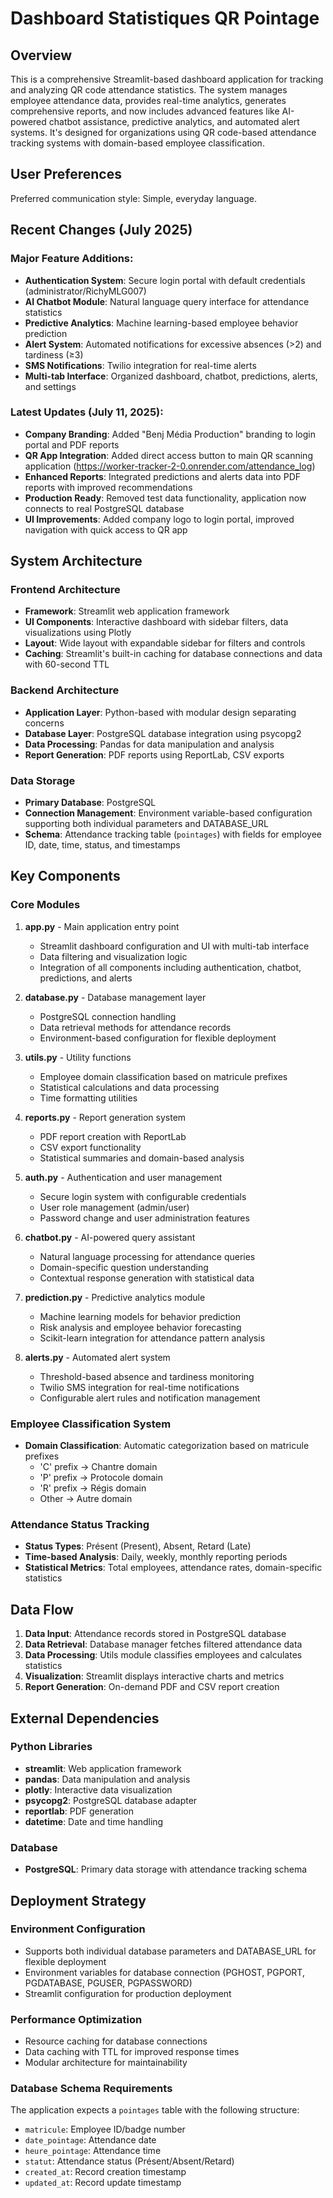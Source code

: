 # Dashboard Statistiques QR Pointage

## Overview

This is a comprehensive Streamlit-based dashboard application for tracking and analyzing QR code attendance statistics. The system manages employee attendance data, provides real-time analytics, generates comprehensive reports, and now includes advanced features like AI-powered chatbot assistance, predictive analytics, and automated alert systems. It's designed for organizations using QR code-based attendance tracking systems with domain-based employee classification.

## User Preferences

Preferred communication style: Simple, everyday language.

## Recent Changes (July 2025)

### Major Feature Additions:
- **Authentication System**: Secure login portal with default credentials (administrator/RichyMLG007)
- **AI Chatbot Module**: Natural language query interface for attendance statistics
- **Predictive Analytics**: Machine learning-based employee behavior prediction
- **Alert System**: Automated notifications for excessive absences (>2) and tardiness (≥3)
- **SMS Notifications**: Twilio integration for real-time alerts
- **Multi-tab Interface**: Organized dashboard, chatbot, predictions, alerts, and settings

### Latest Updates (July 11, 2025):
- **Company Branding**: Added "Benj Média Production" branding to login portal and PDF reports
- **QR App Integration**: Added direct access button to main QR scanning application (https://worker-tracker-2-0.onrender.com/attendance_log)
- **Enhanced Reports**: Integrated predictions and alerts data into PDF reports with improved recommendations
- **Production Ready**: Removed test data functionality, application now connects to real PostgreSQL database
- **UI Improvements**: Added company logo to login portal, improved navigation with quick access to QR app

## System Architecture

### Frontend Architecture
- **Framework**: Streamlit web application framework
- **UI Components**: Interactive dashboard with sidebar filters, data visualizations using Plotly
- **Layout**: Wide layout with expandable sidebar for filters and controls
- **Caching**: Streamlit's built-in caching for database connections and data with 60-second TTL

### Backend Architecture
- **Application Layer**: Python-based with modular design separating concerns
- **Database Layer**: PostgreSQL database integration using psycopg2
- **Data Processing**: Pandas for data manipulation and analysis
- **Report Generation**: PDF reports using ReportLab, CSV exports

### Data Storage
- **Primary Database**: PostgreSQL
- **Connection Management**: Environment variable-based configuration supporting both individual parameters and DATABASE_URL
- **Schema**: Attendance tracking table (`pointages`) with fields for employee ID, date, time, status, and timestamps

## Key Components

### Core Modules

1. **app.py** - Main application entry point
   - Streamlit dashboard configuration and UI with multi-tab interface
   - Data filtering and visualization logic
   - Integration of all components including authentication, chatbot, predictions, and alerts

2. **database.py** - Database management layer
   - PostgreSQL connection handling
   - Data retrieval methods for attendance records
   - Environment-based configuration for flexible deployment

3. **utils.py** - Utility functions
   - Employee domain classification based on matricule prefixes
   - Statistical calculations and data processing
   - Time formatting utilities

4. **reports.py** - Report generation system
   - PDF report creation with ReportLab
   - CSV export functionality
   - Statistical summaries and domain-based analysis

5. **auth.py** - Authentication and user management
   - Secure login system with configurable credentials
   - User role management (admin/user)
   - Password change and user administration features

6. **chatbot.py** - AI-powered query assistant
   - Natural language processing for attendance queries
   - Domain-specific question understanding
   - Contextual response generation with statistical data

7. **prediction.py** - Predictive analytics module
   - Machine learning models for behavior prediction
   - Risk analysis and employee behavior forecasting
   - Scikit-learn integration for attendance pattern analysis

8. **alerts.py** - Automated alert system
   - Threshold-based absence and tardiness monitoring
   - Twilio SMS integration for real-time notifications
   - Configurable alert rules and notification management

### Employee Classification System
- **Domain Classification**: Automatic categorization based on matricule prefixes
  - 'C' prefix → Chantre domain
  - 'P' prefix → Protocole domain  
  - 'R' prefix → Régis domain
  - Other → Autre domain

### Attendance Status Tracking
- **Status Types**: Présent (Present), Absent, Retard (Late)
- **Time-based Analysis**: Daily, weekly, monthly reporting periods
- **Statistical Metrics**: Total employees, attendance rates, domain-specific statistics

## Data Flow

1. **Data Input**: Attendance records stored in PostgreSQL database
2. **Data Retrieval**: Database manager fetches filtered attendance data
3. **Data Processing**: Utils module classifies employees and calculates statistics
4. **Visualization**: Streamlit displays interactive charts and metrics
5. **Report Generation**: On-demand PDF and CSV report creation

## External Dependencies

### Python Libraries
- **streamlit**: Web application framework
- **pandas**: Data manipulation and analysis
- **plotly**: Interactive data visualization
- **psycopg2**: PostgreSQL database adapter
- **reportlab**: PDF generation
- **datetime**: Date and time handling

### Database
- **PostgreSQL**: Primary data storage with attendance tracking schema

## Deployment Strategy

### Environment Configuration
- Supports both individual database parameters and DATABASE_URL for flexible deployment
- Environment variables for database connection (PGHOST, PGPORT, PGDATABASE, PGUSER, PGPASSWORD)
- Streamlit configuration for production deployment

### Performance Optimization
- Resource caching for database connections
- Data caching with TTL for improved response times
- Modular architecture for maintainability

### Database Schema Requirements
The application expects a `pointages` table with the following structure:
- `matricule`: Employee ID/badge number
- `date_pointage`: Attendance date
- `heure_pointage`: Attendance time
- `statut`: Attendance status (Présent/Absent/Retard)
- `created_at`: Record creation timestamp
- `updated_at`: Record update timestamp